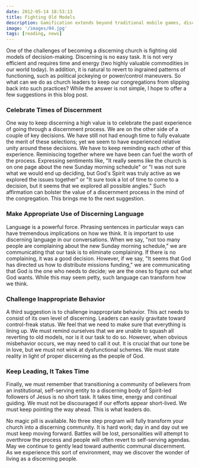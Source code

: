 ```yaml
---
date: 2012-05-14 18:53:13
title: Fighting Old Models
description: Gamification extends beyond traditional mobile games, discovering innovative strategies to incorporate game-like elements into non-gaming apps for enhanced
image: '/images/04.jpg'
tags: [reading, news]
---
```


One of the challenges of becoming a discerning church is fighting old models of decision-making. Discerning is no easy task. It is not very efficient and requires time and energy (two highly valuable commodities in our world today). In addition, it is natural to revert to ingrained patterns of functioning, such as political jockeying or power/control maneuvers. So what can we do as church leaders to keep our congregations from slipping back into such practices? While the answer is not simple, I hope to offer a few suggestions in this blog post.

### Celebrate Times of Discernment ###

One way to keep discerning a high value is to celebrate the past experience of going through a discernment process. We are on the other side of a couple of key decisions. We have still not had enough time to fully evaluate the merit of these selections; yet we seem to have experienced relative unity around these decisions. We have to keep reminding each other of this experience. Reminiscing together where we have been can fuel the worth of the process. Expressing sentiments like, "It really seems like the church is on one page about the new Sunday morning schedule" or "I was not sure what we would end up deciding, but God's Spirit was truly active as we explored the issues together" or "It sure took a lot of time to come to a decision, but it seems that we explored all possible angles." Such affirmation can bolster the value of a discernment process in the mind of the congregation. This brings me to the next suggestion.  

### Make Appropriate Use of Discerning Language ###

Language is a powerful force. Phrasing sentences in particular ways can have tremendous implications on how we think. It is important to use discerning language in our conversations. When we say, "not too many people are complaining about the new Sunday morning schedule," we are communicating that our task is to eliminate complaining. If there is no complaining, it was a good decision. However, if we say, "It seems that God has directed us how to distribute missions funding," we are communicating that God is the one who needs to decide; we are the ones to figure out what God wants. While this may seem petty, such language can transform how we think.

### Challenge Inappropriate Behavior
        
A third suggestion is to challenge inappropriate behavior. This act needs to consist of its own level of discerning. Leaders can easily gravitate toward control-freak status. We feel that we need to make sure that everything is lining up. We must remind ourselves that we are unable to squash all reverting to old models, nor is it our task to do so. However, when obvious misbehavior occurs, we may need to call it out. It is crucial that our tone be in love, but we must not wink at dysfunctional schemes. We must state reality in light of proper discerning as the people of God.
                                               
### Keep Leading, It Takes Time ###

Finally, we must remember that transitioning a community of believers from an institutional, self-serving entity to a discerning body of Spirit-led followers of Jesus is no short task. It takes time, energy and continual guiding. We must not be discouraged if our efforts appear short-lived. We must keep pointing the way ahead. This is what leaders do.

No magic pill is available. No three step program will fully transform your church into a discerning community. It is hard work; day in and day out we must keep moving forward. Battles will be lost, personalities will attempt to overthrow the process and people will often revert to self-serving agendas. May we continue to gently lead toward authentic communal discernment. As we experience this sort of environment, may we discover the wonder of living as a discerning people.
